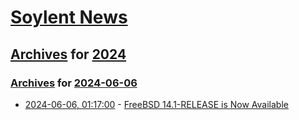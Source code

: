 # [Soylent News](../../../README.md)

## [Archives](../../index.md) for [2024](../index.md)

### [Archives](../../index.md) for [2024-06-06](index.md)

* [2024-06-06, 01:17:00](https://soylentnews.org/article.pl?sid=24/06/05/0128253&from=rss) - [FreeBSD 14.1-RELEASE is Now Available](https://soylentnews.org/article.pl?sid=24/06/05/0128253&from=rss)

